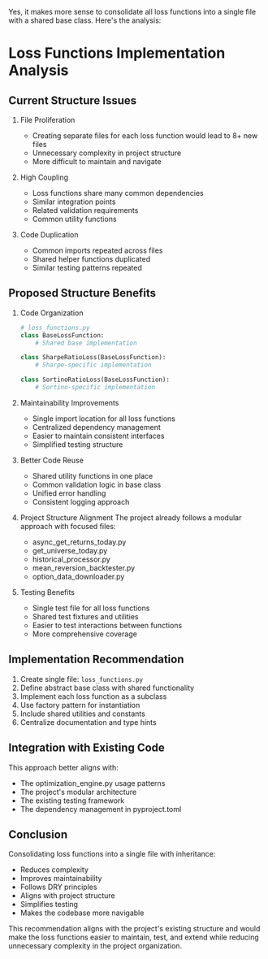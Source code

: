 Yes, it makes more sense to consolidate all loss functions into a single file with a shared base class. Here's the analysis:

# Loss Functions Implementation Analysis

## Current Structure Issues
1. File Proliferation
   - Creating separate files for each loss function would lead to 8+ new files
   - Unnecessary complexity in project structure
   - More difficult to maintain and navigate

2. High Coupling
   - Loss functions share many common dependencies
   - Similar integration points
   - Related validation requirements
   - Common utility functions

3. Code Duplication
   - Common imports repeated across files
   - Shared helper functions duplicated
   - Similar testing patterns repeated

## Proposed Structure Benefits

1. Code Organization
   ```python
   # loss_functions.py
   class BaseLossFunction:
       # Shared base implementation
   
   class SharpeRatioLoss(BaseLossFunction):
       # Sharpe-specific implementation
   
   class SortinoRatioLoss(BaseLossFunction):
       # Sortino-specific implementation
   ```

2. Maintainability Improvements
   - Single import location for all loss functions
   - Centralized dependency management
   - Easier to maintain consistent interfaces
   - Simplified testing structure

3. Better Code Reuse
   - Shared utility functions in one place
   - Common validation logic in base class
   - Unified error handling
   - Consistent logging approach

4. Project Structure Alignment
   The project already follows a modular approach with focused files:
   - async_get_returns_today.py
   - get_universe_today.py
   - historical_processor.py
   - mean_reversion_backtester.py
   - option_data_downloader.py

5. Testing Benefits
   - Single test file for all loss functions
   - Shared test fixtures and utilities
   - Easier to test interactions between functions
   - More comprehensive coverage

## Implementation Recommendation

1. Create single file: `loss_functions.py`
2. Define abstract base class with shared functionality
3. Implement each loss function as a subclass
4. Use factory pattern for instantiation
5. Include shared utilities and constants
6. Centralize documentation and type hints

## Integration with Existing Code
This approach better aligns with:
- The optimization_engine.py usage patterns
- The project's modular architecture
- The existing testing framework
- The dependency management in pyproject.toml

## Conclusion
Consolidating loss functions into a single file with inheritance:
- Reduces complexity
- Improves maintainability
- Follows DRY principles
- Aligns with project structure
- Simplifies testing
- Makes the codebase more navigable

This recommendation aligns with the project's existing structure and would make the loss functions easier to maintain, test, and extend while reducing unnecessary complexity in the project organization.